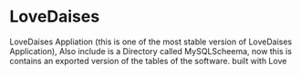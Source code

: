# LoveDaises
LoveDaises Appliation (this is one of the most stable version of LoveDaises Application), Also include is a 
Directory called MySQLScheema, now this is contains an exported version of the tables of the software.
built with Love

